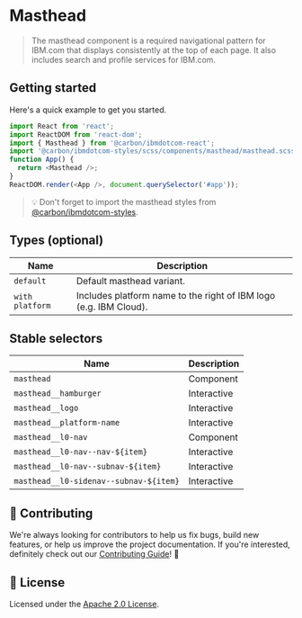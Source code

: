 # Masthead

> The masthead component is a required navigational pattern for IBM.com that
> displays consistently at the top of each page. It also includes search and
> profile services for IBM.com.

## Getting started

Here's a quick example to get you started.

```javascript
import React from 'react';
import ReactDOM from 'react-dom';
import { Masthead } from '@carbon/ibmdotcom-react';
import '@carbon/ibmdotcom-styles/scss/components/masthead/masthead.scss';
function App() {
  return <Masthead />;
}
ReactDOM.render(<App />, document.querySelector('#app'));
```

> 💡 Don't forget to import the masthead styles from
> [@carbon/ibmdotcom-styles](/packages/styles).

## Types (optional)

| Name            | Description                                                       |
| --------------- | ----------------------------------------------------------------- |
| `default`       | Default masthead variant.                                         |
| `with platform` | Includes platform name to the right of IBM logo (e.g. IBM Cloud). |

## Stable selectors

| Name                                   | Description |
| -------------------------------------- | ----------- |
| `masthead`                             | Component   |
| `masthead__hamburger`                  | Interactive |
| `masthead__logo`                       | Interactive |
| `masthead__platform-name`              | Interactive |
| `masthead__l0-nav`                     | Component   |
| `masthead__l0-nav--nav-${item}`        | Interactive |
| `masthead__l0-nav--subnav-${item}`     | Interactive |
| `masthead__l0-sidenav--subnav-${item}` | Interactive |

## 🙌 Contributing

We're always looking for contributors to help us fix bugs, build new features,
or help us improve the project documentation. If you're interested, definitely
check out our [Contributing Guide](/.github/CONTRIBUTING.md)! 👀

## 📝 License

Licensed under the [Apache 2.0 License](/LICENSE).
